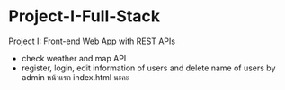 # Project-I-Full-Stack
Project I: Front-end Web App with REST APIs
- check  weather and map API
- register, login, edit information of users  and delete name of users  by admin
หน้าแรก index.html นะคะ
